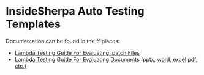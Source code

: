 # InsideSherpa Auto Testing Templates

Documentation can be found in the ff places: 
- [Lambda Testing Guide For Evaluating .patch Files](https://docs.google.com/document/d/1pd139cbWou4HhKoitnp1VgiNZs9THLjuXGKn4pR6YU0/edit?usp=sharing)
- [Lambda Testing Guide For Evaluating Documents (pptx, word, excel pdf, etc.)](https://docs.google.com/document/d/1_osjj24Rp5Dtsy50BdMZAFYZDCc_oPS6VU0Sqf10s9w/edit?usp=sharing)